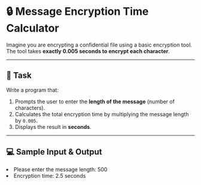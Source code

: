 # 🔒 Message Encryption Time Calculator

Imagine you are encrypting a confidential file using a basic encryption tool.  
The tool takes **exactly 0.005 seconds to encrypt each character**.

---

## 📌 Task  

Write a program that:  

1. Prompts the user to enter the **length of the message** (number of characters).  
2. Calculates the total encryption time by multiplying the message length by `0.005`.  
3. Displays the result in **seconds**.

---

## 💻 Sample Input & Output  

<li>Please enter the message length: 500</li>
<li>Encryption time: 2.5 seconds</li>

